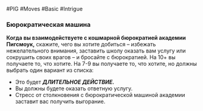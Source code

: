 #PIG #Moves #Basic #Intrigue 
### Бюрократическая машина

**Когда вы взаимодействуете с кошмарной бюрократией академии Пигсмоук,** скажите, чего вы хотите добиться – избежать нежелательного внимания, заставить школу оказать вам услугу или сокрушить своих врагов – и бросайте с бюрократией. На 10+ вы получаете то, что хотите. На 7-9 вы получаете то, что хотите, но должны выбрать один вариант из списка:
* Это будет ***ДЛИТЕЛЬНОЕ ДЕЙСТВИЕ.***
* Вы должны будете оказать ответную услугу.
* Стресс от столкновения с бюрократической машиной академии заставит вас получить выгорание.
